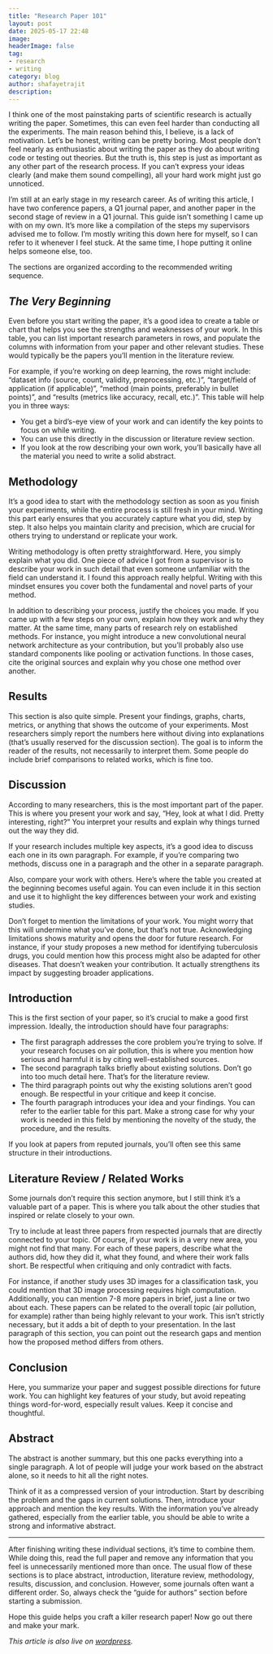 ```yaml
---
title: "Research Paper 101"
layout: post
date: 2025-05-17 22:48
image: 
headerImage: false
tag:
- research
- writing
category: blog
author: shafayetrajit
description: 
---
```


I think one of the most painstaking parts of scientific research is actually writing the paper. Sometimes, this can even feel harder than conducting all the experiments. The main reason behind this, I believe, is a lack of motivation. Let’s be honest, writing can be pretty boring. Most people don’t feel nearly as enthusiastic about writing the paper as they do about writing code or testing out theories. But the truth is, this step is just as important as any other part of the research process. If you can’t express your ideas clearly (and make them sound compelling), all your hard work might just go unnoticed.

I’m still at an early stage in my research career. As of writing this article, I have two conference papers, a Q1 journal paper, and another paper in the second stage of review in a Q1 journal. This guide isn’t something I came up with on my own. It’s more like a compilation of the steps my supervisors advised me to follow. I’m mostly writing this down here for myself, so I can refer to it whenever I feel stuck. At the same time, I hope putting it online helps someone else, too.

The sections are organized according to the recommended writing sequence.

## _The Very Beginning_

Even before you start writing the paper, it’s a good idea to create a table or chart that helps you see the strengths and weaknesses of your work. In this table, you can list important research parameters in rows, and populate the columns with information from your paper and other relevant studies. These would typically be the papers you’ll mention in the literature review.

For example, if you’re working on deep learning, the rows might include: “dataset info (source, count, validity, preprocessing, etc.)”, “target/field of application (if applicable)”, “method (main points, preferably in bullet points)”, and “results (metrics like accuracy, recall, etc.)”. This table will help you in three ways:

- You get a bird’s-eye view of your work and can identify the key points to focus on while writing.
- You can use this directly in the discussion or literature review section.
- If you look at the row describing your own work, you’ll basically have all the material you need to write a solid abstract.

## Methodology

It’s a good idea to start with the methodology section as soon as you finish your experiments, while the entire process is still fresh in your mind. ​​Writing this part early ensures that you accurately capture what you did, step by step. It also helps you maintain clarity and precision, which are crucial for others trying to understand or replicate your work.

Writing methodology is often pretty straightforward. Here, you simply explain what you did. One piece of advice I got from a supervisor is to describe your work in such detail that even someone unfamiliar with the field can understand it. I found this approach really helpful. Writing with this mindset ensures you cover both the fundamental and novel parts of your method.

In addition to describing your process, justify the choices you made. If you came up with a few steps on your own, explain how they work and why they matter. At the same time, many parts of research rely on established methods. For instance, you might introduce a new convolutional neural network architecture as your contribution, but you’ll probably also use standard components like pooling or activation functions. In those cases, cite the original sources and explain why you chose one method over another.

## Results

This section is also quite simple. Present your findings, graphs, charts, metrics, or anything that shows the outcome of your experiments. Most researchers simply report the numbers here without diving into explanations (that’s usually reserved for the discussion section). The goal is to inform the reader of the results, not necessarily to interpret them. Some people do include brief comparisons to related works, which is fine too.

## Discussion

According to many researchers, this is the most important part of the paper. This is where you present your work and say, “Hey, look at what I did. Pretty interesting, right?” You interpret your results and explain why things turned out the way they did.

If your research includes multiple key aspects, it’s a good idea to discuss each one in its own paragraph. For example, if you’re comparing two methods, discuss one in a paragraph and the other in a separate paragraph.

Also, compare your work with others. Here’s where the table you created at the beginning becomes useful again. You can even include it in this section and use it to highlight the key differences between your work and existing studies.

Don’t forget to mention the limitations of your work. You might worry that this will undermine what you’ve done, but that’s not true. Acknowledging limitations shows maturity and opens the door for future research. For instance, if your study proposes a new method for identifying tuberculosis drugs, you could mention how this process might also be adapted for other diseases. That doesn’t weaken your contribution. It actually strengthens its impact by suggesting broader applications.

## Introduction

This is the first section of your paper, so it’s crucial to make a good first impression. Ideally, the introduction should have four paragraphs:

- The first paragraph addresses the core problem you’re trying to solve. If your research focuses on air pollution, this is where you mention how serious and harmful it is by citing well-established sources.
- The second paragraph talks briefly about existing solutions. Don’t go into too much detail here. That’s for the literature review.
- The third paragraph points out why the existing solutions aren’t good enough. Be respectful in your critique and keep it concise.
- The fourth paragraph introduces your idea and your findings. You can refer to the earlier table for this part. Make a strong case for why your work is needed in this field by mentioning the novelty of the study, the procedure, and the results.

If you look at papers from reputed journals, you’ll often see this same structure in their introductions.

## Literature Review / Related Works

Some journals don’t require this section anymore, but I still think it’s a valuable part of a paper. This is where you talk about the other studies that inspired or relate closely to your own.

Try to include at least three papers from respected journals that are directly connected to your topic. Of course, if your work is in a very new area, you might not find that many. For each of these papers, describe what the authors did, how they did it, what they found, and where their work falls short. Be respectful when critiquing and only contradict with facts.

For instance, if another study uses 3D images for a classification task, you could mention that 3D image processing requires high computation. Additionally, you can mention 7-8 more papers in brief, just a line or two about each. These papers can be related to the overall topic (air pollution, for example) rather than being highly relevant to your work. This isn’t strictly necessary, but it adds a bit of depth to your presentation.
In the last paragraph of this section, you can point out the research gaps and mention how the proposed method differs from others.

## Conclusion

Here, you summarize your paper and suggest possible directions for future work. You can highlight key features of your study, but avoid repeating things word-for-word, especially result values. Keep it concise and thoughtful.

## Abstract

The abstract is another summary, but this one packs everything into a single paragraph. A lot of people will judge your work based on the abstract alone, so it needs to hit all the right notes.

Think of it as a compressed version of your introduction. Start by describing the problem and the gaps in current solutions. Then, introduce your approach and mention the key results. With the information you’ve already gathered, especially from the earlier table, you should be able to write a strong and informative abstract.

-----

After finishing writing these individual sections, it’s time to combine them. While doing this, read the full paper and remove any information that you feel is unnecessarily mentioned more than once. The usual flow of these sections is to place abstract, introduction, literature review, methodology, results, discussion, and conclusion. However, some journals often want a different order. So, always check the “guide for authors” section before starting a submission.

Hope this guide helps you craft a killer research paper! Now go out there and make your mark.

_This article is also live on [wordpress](https://synapsestory.wordpress.com/2025/05/17/research-paper-101/)._